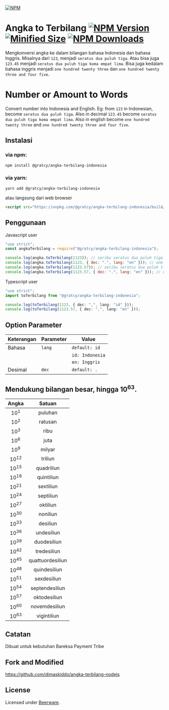 [![NPM](https://nodei.co/npm/@gratcy/angka-terbilang-indonesia.svg?style=compact&color=brightgreen)](https://nodei.co/npm/@gratcy/angka-terbilang-indonesia/)

# Angka to Terbilang [![NPM Version](https://img.shields.io/badge/npm-v6.13.4-blue)](https://www.npmjs.com/package/@gratcy/angka-terbilang-indonesia) [![Minified Size](https://img.shields.io/badge/minified_size-3.7Kib-blue)](https://www.npmjs.com/package/@gratcy/angka-terbilang-indonesia) [![NPM Downloads](https://img.shields.io/badge/downloads-464K-green)](https://www.npmjs.com/package/@gratcy/angka-terbilang-indonesia)

Mengkonversi angka ke dalam bilangan bahasa Indonesia dan bahasa Inggris. Misalnya dari `123`, menjadi `seratus dua puluh tiga`. Atau bisa juga `123.45` menjadi `seratus dua puluh tiga koma empat lima`. Bisa juga kedalam bahasa inggris menjadi `one hundred twenty three` dan `one hundred twenty three and four five`.

# Number or Amount to Words

Convert number into Indonesia and English. Eg: from `123` in Indonesian, become `seratus dua puluh tiga`. Also in decimal `123.45` become `seratus dua puluh tiga koma empat lima`. Also in english become `one hundred twenty three` and `one hundred twenty three and four five`.

## Instalasi

### via **npm**:

```
npm install @gratcy/angka-terbilang-indonesia
```

### via **yarn**:

```
yarn add @gratcy/angka-terbilang-indonesia
```

atau langsung dari web browser

```html
<script src="https://unpkg.com/@gratcy/angka-terbilang-indonesia/build/index.min.js">
```

## Penggunaan

Javascript user

```js
"use strict";
const angkaTerbilang = require("@gratcy/angka-terbilang-indonesia");

console.log(angka.toTerbilang(1123)); // seribu seratus dua puluh tiga
console.log(angka.toTerbilang(1123, { dec: ".", lang: "en" })); // one thousand one hundred twenty three
console.log(angka.toTerbilang(1123.57)); // seribu seratus dua puluh tiga koma lima tujuh
console.log(angka.toTerbilang(1123.57, { dec: ".", lang: "en" })); // one thousand one hundred twenty three
```

Typescript user

```ts
"use strict";
import toTerbilang from "@gratcy/angka-terbilang-indonesia";

console.log(toTerbilang(1123, { dec: ",", lang: "id" }));
console.log(toTerbilang(1123.57, { dec: ",", lang: "en" }));
```

## Option Parameter

| Keterangan | Parameter | Value           |
| ---------- | --------- | --------------- |
| Bahasa     | `lang`    | `default: id `  |
|            |           | `id: Indonesia` |
|            |           | `en: Inggris`   |
| Desimal    | `dec`     | `default: .`    |

## Mendukung bilangan besar, hingga 10<sup>63</sup>.

|      Angka      |      Satuan      |
| :-------------: | :--------------: |
| 10<sup>1</sup>  |     puluhan      |
| 10<sup>2</sup>  |     ratusan      |
| 10<sup>3</sup>  |       ribu       |
| 10<sup>6</sup>  |       juta       |
| 10<sup>9</sup>  |      milyar      |
| 10<sup>12</sup> |     triliun      |
| 10<sup>15</sup> |    quadriliun    |
| 10<sup>18</sup> |    quintiliun    |
| 10<sup>21</sup> |    sextiliun     |
| 10<sup>24</sup> |    septiliun     |
| 10<sup>27</sup> |     oktiliun     |
| 10<sup>30</sup> |     noniliun     |
| 10<sup>33</sup> |     desiliun     |
| 10<sup>36</sup> |    undesiliun    |
| 10<sup>39</sup> |   duodesiliun    |
| 10<sup>42</sup> |   tredesiliun    |
| 10<sup>45</sup> | quattuordesiliun |
| 10<sup>48</sup> |   quindesiliun   |
| 10<sup>51</sup> |   sexdesiliun    |
| 10<sup>54</sup> |  septendesiliun  |
| 10<sup>57</sup> |   oktodesiliun   |
| 10<sup>60</sup> |  novemdesiliun   |
| 10<sup>63</sup> |   vigintiliun    |

## Catatan

Dibuat untuk kebutuhan Bareksa Payment Tribe

## Fork and Modified

https://github.com/dimaskiddo/angka-terbilang-nodejs

## License

Licensed under [Beerware](./LICENSE).
